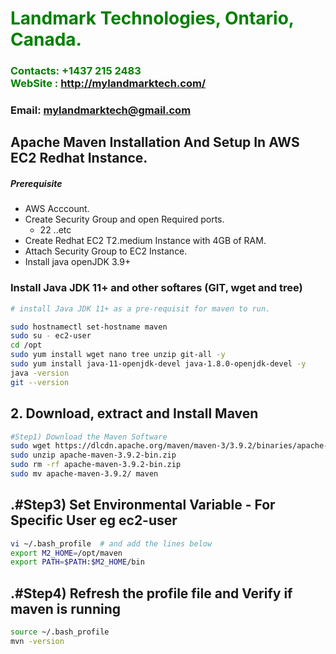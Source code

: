 #  **<span style="color:green">Landmark Technologies, Ontario, Canada.</span>**
### **<span style="color:green">Contacts: +1437 215 2483<br> WebSite : <http://mylandmarktech.com/></span>**
### **Email: mylandmarktech@gmail.com**



## Apache Maven Installation And Setup In AWS EC2 Redhat Instance.
##### Prerequisite
+ AWS Acccount.
+ Create Security Group and open Required ports.
   + 22 ..etc
+ Create Redhat EC2 T2.medium Instance with 4GB of RAM.
+ Attach Security Group to EC2 Instance.
+ Install java openJDK 3.9+

### Install Java JDK 11+  and other softares (GIT, wget and tree)

``` sh
# install Java JDK 11+ as a pre-requisit for maven to run.

sudo hostnamectl set-hostname maven
sudo su - ec2-user
cd /opt
sudo yum install wget nano tree unzip git-all -y
sudo yum install java-11-openjdk-devel java-1.8.0-openjdk-devel -y
java -version
git --version
```

## 2. Download, extract and Install Maven
``` sh
#Step1) Download the Maven Software
sudo wget https://dlcdn.apache.org/maven/maven-3/3.9.2/binaries/apache-maven-3.9.2-bin.zip
sudo unzip apache-maven-3.9.2-bin.zip
sudo rm -rf apache-maven-3.9.2-bin.zip
sudo mv apache-maven-3.9.2/ maven
```
## .#Step3) Set Environmental Variable  - For Specific User eg ec2-user
``` sh
vi ~/.bash_profile  # and add the lines below
export M2_HOME=/opt/maven
export PATH=$PATH:$M2_HOME/bin
```
## .#Step4) Refresh the profile file and Verify if maven is running
```sh
source ~/.bash_profile
mvn -version
```


